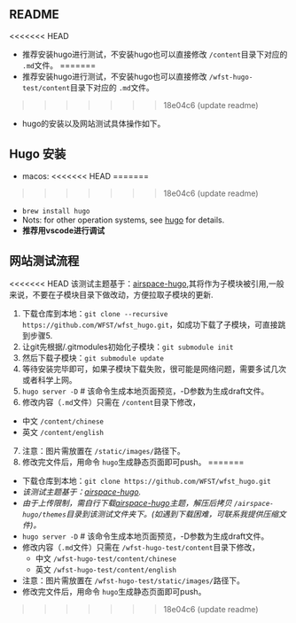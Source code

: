 ## README

<<<<<<< HEAD
- 推荐安装hugo进行测试，不安装hugo也可以直接修改 `/content`目录下对应的 `.md`文件。
=======
- 推荐安装hugo进行测试，不安装hugo也可以直接修改 `/wfst-hugo-test/content`目录下对应的 `.md`文件。
>>>>>>> 18e04c6 (update readme)
- hugo的安装以及网站测试具体操作如下。

## Hugo 安装

- macos:
<<<<<<< HEAD
=======

>>>>>>> 18e04c6 (update readme)
  - `brew install hugo`
  - Nots: for other operation systems, see [hugo](https://gohugo.io/getting-started/installing/) for details.
- **推荐用vscode进行调试**

## 网站测试流程

<<<<<<< HEAD
该测试主题基于：[airspace-hugo](https://github.com/themefisher/airspace-hugo),其将作为子模块被引用,一般来说，不要在子模块目录下做改动，方便拉取子模块的更新.

1. 下载仓库到本地：`git clone --recursive https://github.com/WFST/wfst_hugo.git`，如成功下载了子模块，可直接跳到步骤5.
2. 让git先根据/.gitmodules初始化子模块：`git submodule init`
3. 然后下载子模块：`git submodule update`
4. 等待安装完毕即可，如果子模块下载失败，很可能是网络问题，需要多试几次或者科学上网。
5. `hugo server -D` # 该命令生成本地页面预览，-D参数为生成draft文件。
6. 修改内容（`.md`文件）只需在 `/content`目录下修改，
  - 中文 `/content/chinese`
  - 英文 `/content/english`
7. 注意：图片需放置在 `/static/images/`路径下。
8. 修改完文件后，用命令 `hugo`生成静态页面即可push。
=======
- 下载仓库到本地：`git clone https://github.com/WFST/wfst_hugo.git`
- *该测试主题基于：[airspace-hugo](https://github.com/themefisher/airspace-hugo).*
- *由于上传限制，需自行下载[airspace-hugo](https://docs.gethugothemes.com/airspace/theme-installation/)主题，解压后拷贝 `/airspace-hugo/themes`目录到该测试文件夹下。(如遇到下载困难，可联系我提供压缩文件)。*
- `hugo server -D` # 该命令生成本地页面预览，-D参数为生成draft文件。
- 修改内容（`.md`文件）只需在 `/wfst-hugo-test/content`目录下修改，
  - 中文 `/wfst-hugo-test/content/chinese`
  - 英文 `/wfst-hugo-test/content/english`
- 注意：图片需放置在 `/wfst-hugo-test/static/images/`路径下。
- 修改完文件后，用命令 `hugo`生成静态页面即可push。
>>>>>>> 18e04c6 (update readme)
